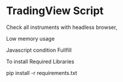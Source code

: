 TradingView Script
====
Check all instruments with headless browser, 

Low memory usage

Javascript condition Fullfill

To install Required Libraries 

pip install -r requirements.txt